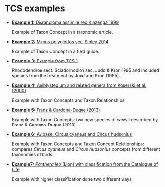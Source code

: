 # TCS examples

- [**Example 1:** Dicranoloma assimile sec Klazenga 1999](./example1)

  Example of  Taxon Concept in a taxonomic article.

- [**Example 2:** Mimus polyglottos sec. Sibley 2014](./example2)

  Example of  Taxon Concept in a field guide.

- [**Example 3:** Example from TCS 1](./example3)

  Rhododendron sect. Sciadorhodion sec. Judd & Kron 1995 and included species from 
the treatment by Judd and Kron (1995).

- [**Example 4:** Amblystegium and related genera from Koperski et al. (2000)](./example4)

  Example with Taxon Concepts and Taxon Relationships

- [**Example 5:** Franz & Cardona-Duque (2013)](./example5)

  Example with Taxon Concepts: two new species of weevil described by Franz & Cardona-Duque (2013)

- [**Example 6:** Avibase: Circus cyaneus and Circus hudsonius](./example6/example6.ttl)
  
  Example with Taxon Concepts and Taxon Concept Relationships: 
  compares *Circus cyaneus* and *Circus hudsonius* concepts from different taxonomies of birds.

- [**Example7:** *Panthera leo* (Lion) with classification from the Catalogue of Life](./example7)

  Example with higher classification done two different ways

